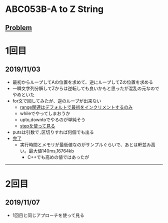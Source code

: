 # ABC053B-A to Z String

[Problem](https://atcoder.jp/contests/abc053/tasks/abc053_b)
---
# 1回目
## 2019/11/03
* 最初からループしてAの位置を求めて、逆にループしてZの位置を求める
* 一瞬文字列分解してZからは逆転しても良いかもと思ったが混乱の元なのでやめといた
* for文で回してみたが、逆のループが出来ない
    * [range関連はデフォルトで最初をインクリメントするのみ](http://shin.hateblo.jp/entry/2012/12/20/202641)
    * whileでやってしまおうか
    * upto,downtoでやるのが単純そう
    * [stepを使って見る](http://yiaowang.web.fc2.com/programing/ruby_base/syntax_loop.html)
* putsは引数で`,`区切りすれば何個でも出る
* [完了](https://atcoder.jp/contests/abc053/submissions/8289166)
    * 実行時間とメモリが最低値なのがサンプルぐらいで、あとは軒並み高い。最大値140ms,16764kb
        * C++でも高めの値ではあったが
---
# 2回目
## 2019/11/07
* 1回目と同じアプローチを使って見る


